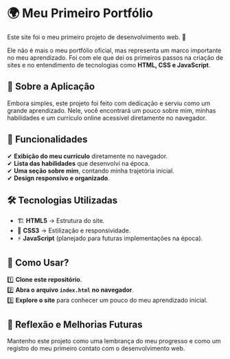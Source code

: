 # 🌍 Meu Primeiro Portfólio  

Este site foi o meu primeiro projeto de desenvolvimento web. 🚀  

Ele não é mais o meu portfólio oficial, mas representa um marco importante no meu aprendizado. Foi com ele que dei os primeiros passos na criação de sites e no entendimento de tecnologias como **HTML, CSS e JavaScript**.  

## 📌 Sobre a Aplicação  

Embora simples, este projeto foi feito com dedicação e serviu como um grande aprendizado. Nele, você encontrará um pouco sobre mim, minhas habilidades e um currículo online acessível diretamente no navegador.  

## 🔹 Funcionalidades  

✔ **Exibição do meu currículo** diretamente no navegador.  
✔ **Lista das habilidades** que desenvolvi na época.  
✔ **Uma seção sobre mim**, contando minha trajetória inicial.  
✔ **Design responsivo e organizado**.  

## 🛠 Tecnologias Utilizadas  

- 🏗 **HTML5** → Estrutura do site.  
- 🎨 **CSS3** → Estilização e responsividade.  
- ⚡ **JavaScript** (planejado para futuras implementações na época).  

## 📂 Como Usar?  

1️⃣ **Clone este repositório**.  
2️⃣ **Abra o arquivo `index.html` no navegador**.  
3️⃣ **Explore o site** para conhecer um pouco do meu aprendizado inicial.  

## 🔮 Reflexão e Melhorias Futuras  

Mantenho este projeto como uma lembrança do meu progresso e como um registro do meu primeiro contato com o desenvolvimento web.  



